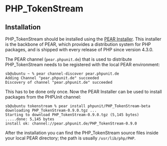 PHP_TokenStream
===============

Installation
------------

PHP_TokenStream should be installed using the [PEAR Installer](http://pear.php.net/). This installer is the backbone of PEAR, which provides a distribution system for PHP packages, and is shipped with every release of PHP since version 4.3.0.

The PEAR channel (`pear.phpunit.de`) that is used to distribute PHP_TokenStream needs to be registered with the local PEAR environment:

    sb@ubuntu ~ % pear channel-discover pear.phpunit.de
    Adding Channel "pear.phpunit.de" succeeded
    Discovery of channel "pear.phpunit.de" succeeded

This has to be done only once. Now the PEAR Installer can be used to install packages from the PHPUnit channel:

    sb@ubuntu tokenstream % pear install phpunit/PHP_TokenStream-beta
    downloading PHP_TokenStream-0.9.0.tgz ...
    Starting to download PHP_TokenStream-0.9.0.tgz (5,145 bytes)
    .....done: 5,145 bytes
    install ok: channel://pear.phpunit.de/PHP_TokenStream-0.9.0

After the installation you can find the PHP_TokenStream source files inside your local PEAR directory; the path is usually `/usr/lib/php/PHP`.
